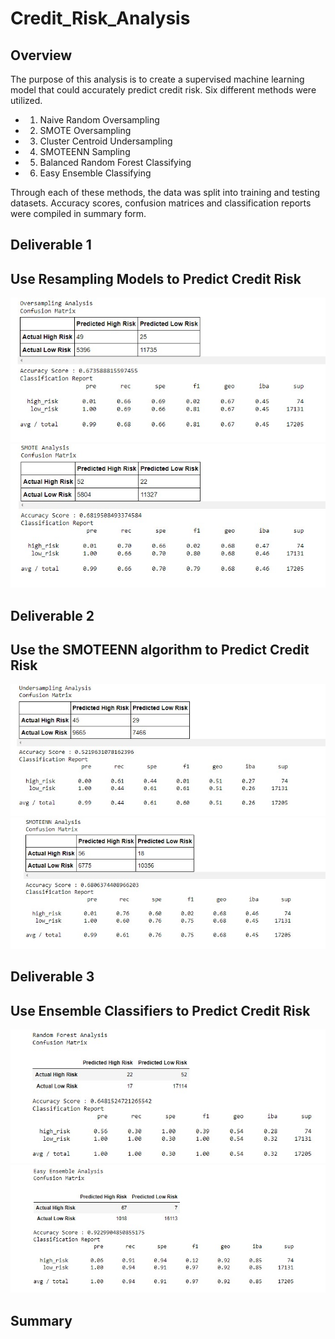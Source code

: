 # Credit_Risk_Analysis
## Overview
The purpose of this analysis is to create a supervised machine learning model that could accurately predict credit risk. Six different methods were utilized.

* 1. Naive Random Oversampling
* 2. SMOTE Oversampling
* 3. Cluster Centroid Undersampling
* 4. SMOTEENN Sampling
* 5. Balanced Random Forest Classifying
* 6. Easy Ensemble Classifying

Through each of these methods, the data was split into training and testing datasets. Accuracy scores, confusion matrices and classification reports were compiled in summary form. 

## Deliverable 1
## Use Resampling Models to Predict Credit Risk
![Resources/Naive_Random_Oversampling.jpg](Resources/Naive_Random_Oversampling.jpg)
![Resources/SMOTE_Oversampling.jpg](Resources/SMOTE_Oversampling.jpg)

## Deliverable 2
## Use the SMOTEENN algorithm to Predict Credit Risk
![Resources/Undersampling_Analysis.jpg](Resources/Undersampling_Analysis.jpg)
![Resources/SMOTEENN_Analysis.jpg](Resources/SMOTEENN_Analysis.jpg)

## Deliverable 3
## Use Ensemble Classifiers to Predict Credit Risk
![Resources/Random_Forest_Analysis.jpg](Resources/Random_Forest_Analysis.jpg)
![Resources/Easy_Ensemble_Analysis.jpg](Resources/Easy_Ensemble_Analysis.jpg)

## Summary
